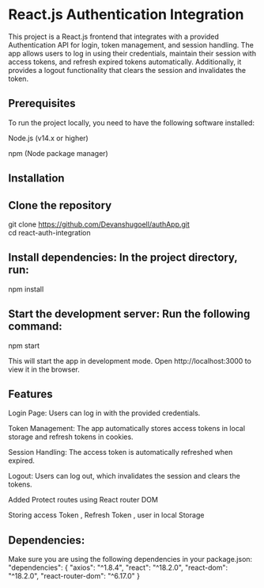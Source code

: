 # React.js Authentication Integration

This project is a React.js frontend that integrates with a provided Authentication API for login, token management, and session handling. The app allows users to log in using their credentials, maintain their session with access tokens, and refresh expired tokens automatically. Additionally, it provides a logout functionality that clears the session and invalidates the token.

## Prerequisites

To run the project locally, you need to have the following software installed:

Node.js (v14.x or higher)

npm (Node package manager)

## Installation

## Clone the repository

git clone https://github.com/Devanshugoell/authApp.git  
cd react-auth-integration

## Install dependencies: In the project directory, run:

npm install

## Start the development server: Run the following command:

npm start

This will start the app in development mode. Open http://localhost:3000 to view it in the browser.

## Features

Login Page: Users can log in with the provided credentials.

Token Management: The app automatically stores access tokens in local storage and refresh tokens in cookies.

Session Handling: The access token is automatically refreshed when expired.

Logout: Users can log out, which invalidates the session and clears the tokens.

Added Protect routes using React router DOM

Storing access Token , Refresh Token , user in local Storage

## Dependencies:

Make sure you are using the following dependencies in your package.json:
"dependencies": {
"axios": "^1.8.4",
"react": "^18.2.0",
"react-dom": "^18.2.0",
"react-router-dom": "^6.17.0"
}
